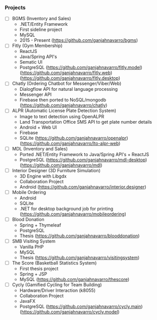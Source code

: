 ### Projects

- [ ] BGMS (Inventory and Sales)
    * .NET/Entity Framework
    * First sideline project
    * MySQL
    * 2015 - Present
    (https://github.com/ganjahnavarro/bgms)
- [ ] Fitly (Gym Membership)
    * ReactJS
    * Java/Spring API's
    * Sematic UI
    * PostgreSQL
    (https://github.com/ganjahnavarro/fitly.model)
    (https://github.com/ganjahnavarro/fitly.web)
    (https://github.com/ganjahnavarro/fitly.desktop)
- [ ] Chatly (Ordering Chatbot for Messenger/Viber/Web)
    * Dialogflow API for natural language processing
    * Messenger API
    * Firebase then ported to NoSQL/mongodb
    (https://github.com/ganjahnavarro/chatly)
- [ ] ALPR (Automatic License Plate Detection System)
    * Image to text detection using OpenALPR
    * Land Transportation Office SMS API to get plate number details
    * Android + Web UI
    * Firebase
    * SQLite
    (https://github.com/ganjahnavarro/openalpr)
    (https://github.com/ganjahnavarro/lto-alpr-web)
- [ ] MDL (Inventory and Sales)
    * Ported .NET/Entity Framework to Java/Spring API's + ReactJS
    * PostgreSQL
    (https://github.com/ganjahnavarro/mdl-desktop)
    (https://github.com/ganjahnavarro/mdl)
- [ ] Interior Designer (3D Furniture Simulation)
    * 3D Engine with Libgdx
    * Collaboration Project
    * Android
    (https://github.com/ganjahnavarro/interior.designer)
- [ ] Mobile Ordering
    * Android
    * SQLite
    * .NET for desktop background job for printing
    (https://github.com/ganjahnavarro/mobileordering)
- [ ] Blood Donation
    * Spring + Thymeleaf
    * PostgreSQL
    * Thesis
    (https://github.com/ganjahnavarro/blooddonation)
- [ ] SMB Visiting System
    * Vanilla PHP
    * MySQL
    * Thesis
    (https://github.com/ganjahnavarro/visitingsystem)
- [ ] The Score (Basketball Statistics System)
    * First thesis project
    * Spring + JSP
    * MySQL
    (https://github.com/ganjahnavarro/thescore)
- [ ] Cycly (Gamified Cycling for Team Building)
    * Hardware/Driver Interaction (k8055)
    * Collaboration Project
    * JavaFX
    * PostgreSQL
    (https://github.com/ganjahnavarro/cycly.main)
    (https://github.com/ganjahnavarro/cycly.model)
